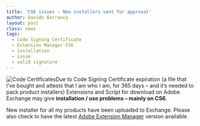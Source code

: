 ```yaml
---
title: 'CS6 issues - New installers sent for approval'
author: Davide Barranca
layout: post
class: news
tags:
  - Code Signing Certificate
  - Extension Manager CS6
  - installation
  - issue
  - valid signature
---
```

![Code Certificates][a]Due to Code Signing Certificate expiration (a file that I&#8217;ve bought and attests that I am who I am, for 365 days &#8211; and it&#8217;s needed to pack product installers) Extensions and Script for download on Adobe Exchange may give **installation / use problems &#8211; mainly on CS6**.

New installer for all my products have been uploaded to Exchange. Please also check to have the latest [Adobe Extension Manager][1] version available.

[1]: http://www.adobe.com/exchange/em_download/ "Adobe Extension Manager Download"
[a]: {{site.baseurl}}/news/images/Certificate.png "Code Certificates"
